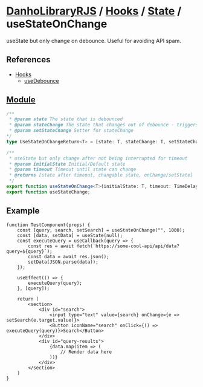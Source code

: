 # [DanhoLibraryRJS](../../index.md) / [Hooks](../index.md) / [State](index.md) / useStateOnChange
useState but only change on debounce. Useful for avoiding API spam.

## References
* [Hooks](../index.md)
    * [useDebounce](../Effect/useDebounce.md)

## [Module](../../../src/hooks/state/useStateOnChange.ts)
```ts
/**
 * @param state The state that is debounced
 * @param stateChange The state that changes out of debounce - triggers debounce restart
 * @param setStateChange Setter for stateChange
*/
type UseStateOnChangeReturn<T> = [state: T, stateChange: T, setStateChange: Dispatch<SetStateAction<T>>]

/**
 * useState but only change after not being interrupted for timeout
 * @param initialState Initial/Default state
 * @param timeout Timeout until state can change
 * @returns [state after timeout, changable state, onChange/setState]
 */
export function useStateOnChange<T>(initialState: T, timeout: TimeDelay): UseStateOnChangeReturn<T>;
export function useStateChange;
```

## Example
```tsx
function TestComponent(props) {
    const [query, search, setSearch] = useStateOnChange("", 1000);
    const [data, setData] = useState(null);
    const executeQuery = useCallback(query => {
        const res = await fetch(`https://some-cool-api/api/data?query=${query}`);
        const data = await res.json();
        setData(JSON.parse(data));
    });

    useEffect(() => {
        executeQuery(query);
    }, [query]);

    return (
        <section>
            <div id="search">
                <input type="text" value={search} onChange={e => setSearch(e.target.value)}>
                <Button iconName="search" onClick={() => executeQuery(query)}>Search</Button>
            </div>
            <div id="query-results">
                {data.map(item => (
                    // Render data here
                ))}
            </div>
        </section>
    )
}
```